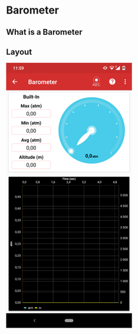 Barometer
==============

What is a Barometer
-----------------------
## Layout
![screen](../_static/barometr.png)
